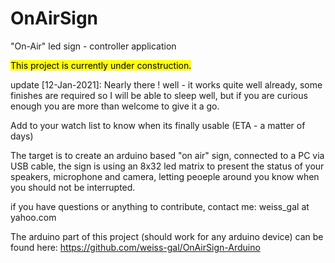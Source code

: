 # OnAirSign
"On-Air" led sign - controller application

<mark>This project is currently under construction. </mark>

update [12-Jan-2021]: Nearly there ! well - it works quite well already, some finishes are required so I will be able to sleep well, but if you are curious enough you are more than welcome to give it a go. 

Add to your watch list to know when its finally usable (ETA - a matter of days)

The target is to create an arduino based "on air" sign, connected to a PC via USB cable, 
the sign is using an 8x32 led matrix to present the status of your speakers, microphone and camera, letting peoeple around you know when you should not be interrupted. 

if you have questions or anything to contribute, contact me: weiss_gal at yahoo.com

The arduino part of this project (should work for any arduino device) can be found here: https://github.com/weiss-gal/OnAirSign-Arduino
